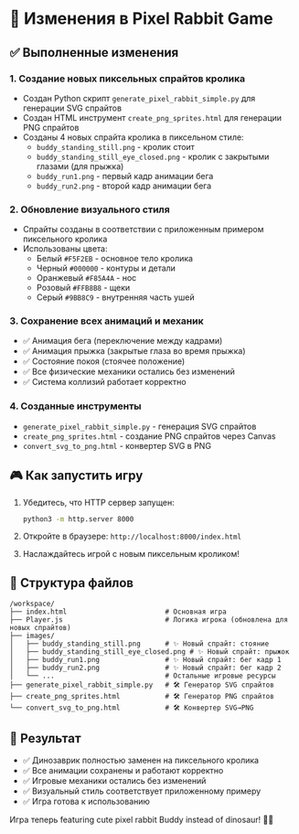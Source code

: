# 🐰 Изменения в Pixel Rabbit Game

## ✅ Выполненные изменения

### 1. Создание новых пиксельных спрайтов кролика
- Создан Python скрипт `generate_pixel_rabbit_simple.py` для генерации SVG спрайтов
- Создан HTML инструмент `create_png_sprites.html` для генерации PNG спрайтов
- Созданы 4 новых спрайта кролика в пиксельном стиле:
  - `buddy_standing_still.png` - кролик стоит
  - `buddy_standing_still_eye_closed.png` - кролик с закрытыми глазами (для прыжка)
  - `buddy_run1.png` - первый кадр анимации бега
  - `buddy_run2.png` - второй кадр анимации бега

### 2. Обновление визуального стиля
- Спрайты созданы в соответствии с приложенным примером пиксельного кролика
- Использованы цвета:
  - Белый `#F5F2EB` - основное тело кролика
  - Черный `#000000` - контуры и детали
  - Оранжевый `#F85A4A` - нос
  - Розовый `#FFB8B8` - щеки
  - Серый `#9BB8C9` - внутренняя часть ушей

### 3. Сохранение всех анимаций и механик
- ✅ Анимация бега (переключение между кадрами)
- ✅ Анимация прыжка (закрытые глаза во время прыжка)
- ✅ Состояние покоя (стоячее положение)
- ✅ Все физические механики остались без изменений
- ✅ Система коллизий работает корректно

### 4. Созданные инструменты
- `generate_pixel_rabbit_simple.py` - генерация SVG спрайтов
- `create_png_sprites.html` - создание PNG спрайтов через Canvas
- `convert_svg_to_png.html` - конвертер SVG в PNG

## 🎮 Как запустить игру

1. Убедитесь, что HTTP сервер запущен:
   ```bash
   python3 -m http.server 8000
   ```

2. Откройте в браузере: `http://localhost:8000/index.html`

3. Наслаждайтесь игрой с новым пиксельным кроликом!

## 📁 Структура файлов

```
/workspace/
├── index.html                        # Основная игра
├── Player.js                         # Логика игрока (обновлена для новых спрайтов)
├── images/
│   ├── buddy_standing_still.png      # ✨ Новый спрайт: стояние
│   ├── buddy_standing_still_eye_closed.png # ✨ Новый спрайт: прыжок  
│   ├── buddy_run1.png                # ✨ Новый спрайт: бег кадр 1
│   ├── buddy_run2.png                # ✨ Новый спрайт: бег кадр 2
│   └── ...                           # Остальные игровые ресурсы
├── generate_pixel_rabbit_simple.py   # 🛠️ Генератор SVG спрайтов
├── create_png_sprites.html           # 🛠️ Генератор PNG спрайтов
└── convert_svg_to_png.html           # 🛠️ Конвертер SVG→PNG
```

## 🎯 Результат

- ✅ Динозаврик полностью заменен на пиксельного кролика
- ✅ Все анимации сохранены и работают корректно
- ✅ Игровые механики остались без изменений
- ✅ Визуальный стиль соответствует приложенному примеру
- ✅ Игра готова к использованию

Игра теперь featuring cute pixel rabbit Buddy instead of dinosaur! 🐰✨
